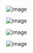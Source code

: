 ![image](https://github.com/user-attachments/assets/0befdebf-039c-4917-a582-bb2ea523dc18)

![image](https://github.com/user-attachments/assets/2ca5ecef-5dc3-4020-a7f8-cb1383ad30f5)

![image](https://github.com/user-attachments/assets/e0568818-0d49-4b0e-8baf-e8c7473f47fa)

![image](https://github.com/user-attachments/assets/91ed5168-4b99-409b-b5ef-7b50f0b8952f)

